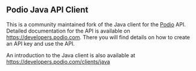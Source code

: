 Podio Java API Client
---------------------

This is a community maintained fork of the Java client for the [Podio](http://podio.com) API. 
Detailed documentation for the API is available on https://developers.podio.com. 
There you will find details on how to create an API key and use the API.

An introduction to the Java client is also available at https://developers.podio.com/clients/java
